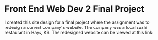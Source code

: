 # Front End Web Dev 2 Final Project
I created this site design for a final project where the assignment was to redesign a current company's website. The company was a local sushi restaurant in Hays, KS. The redesigned website can
be viewed at this link: 
